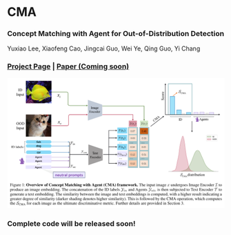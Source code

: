 # CMA

### Concept Matching with Agent for Out-of-Distribution Detection

Yuxiao Lee, Xiaofeng Cao, Jingcai Guo, Wei Ye, Qing Guo, Yi Chang

### [Project Page](https://github.com/yuxiaoLeeMarks/CMA) | [Paper (Coming soon)]()

![overview](images/CMA_overview.png)

### Complete code  will be released soon!
